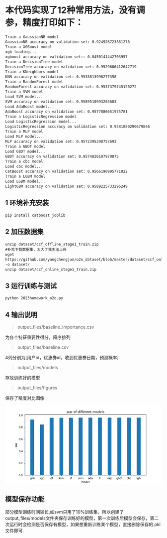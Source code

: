# 本代码实现了12种常用方法，没有调参，精度打印如下：
```
Train a GaussianNB model
GaussianNB accuracy on validation set: 0.924926723861278
Train a XGBoost model
xgb loading...
xgboost accuracy on validation set:: 0.8450141442703957
Train a DecisionTree model
DecisionTree accuracy on validation set: 0.9529606412642719
Train a KNeighbors model
KNN accuracy on validation set: 0.9533813996277358
Train a RandomForest model
RandomForest accuracy on validation set: 0.9537379745120272
Train a SVM model
Load SVM model...
SVM accuracy on validation set: 0.9589510993203683
Load AdaBoost model...
AdaBoost accuracy on validation set: 0.9577886651975781
Train a LogisticRegression model
Load LogisticRegression model...
LogisticRegression accuracy on validation set: 0.9581880290679846
Train a MLP model
Load MLP model...
MLP accuracy on validation set: 0.9572395398757693
Train a GBDT model
Load GBDT model...
GBDT accuracy on validation set: 0.9574820107970875
Train a cbc model
Load cbc model...
CatBoost accuracy on validation set: 0.9566190995771022
Train a LGBM model
Load LGBM model...
LightGBM accuracy on validation set: 0.9589225733296249
```
## 1 环境补充安装
```
pip install catboost joblib
```
## 2 加压数据集
```
unzip dataset/ccf_offline_stage1_train.zip
#补充下载数据集，太大了我无法上传
wget https://github.com/yangchengjun/o2o_dataset/blob/master/dataset/ccf_online_stage1_train.zip -o dataset/
unzip dataset/ccf_online_stage1_train.zip 
```
## 3 运行训练与测试
```
python 2023homework_o2o.py
```
## 4 输出说明

> output_files/baseline_importance.csv

为各个特征重要性得分，降序排列

> output_files/baseline.csv

4列分别为[用户id，优惠券id，收到优惠券日期，预测概率]

> output_files/models

存放训练好的模型

> output_files/figures

保存了精度对比图像

![fig](output_files/figures/auc_of_different_models.png 'fig')

## 模型保存功能
部分模型训练时间较长,如svm只用了10%训练集，所以创建了output_files/models文件夹保存训练好的模型，第一次训练后模型会保存，第二次运行时会检测是否保存有模型，如果想重新训练某个模型，直接删除保存的.pkl文件即可.
